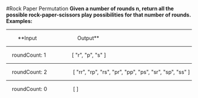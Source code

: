 #Rock Paper Permutation
**Given a number of rounds n, return all the possible rock-paper-scissors play possibilities for that number of rounds.**
<br />
**Examples:**
<hr />
&nbsp;&nbsp;&nbsp;&nbsp;&nbsp;&nbsp;&nbsp;&nbsp;**Input&nbsp;&nbsp;&nbsp;&nbsp;&nbsp;&nbsp;&nbsp;&nbsp;&nbsp;&nbsp;&nbsp;&nbsp;&nbsp;&nbsp;&nbsp;&nbsp;&nbsp;&nbsp;&nbsp;&nbsp;&nbsp;&nbsp;&nbsp;&nbsp;&nbsp;&nbsp;&nbsp;&nbsp;Output**
<hr />
&nbsp;&nbsp;&nbsp;&nbsp;roundCount: 1	&nbsp;&nbsp;&nbsp;&nbsp;&nbsp;&nbsp;&nbsp;&nbsp;&nbsp;&nbsp;&nbsp;&nbsp;&nbsp;&nbsp;&nbsp;&nbsp;&nbsp;[ "r", "p", "s" ]
<hr />
&nbsp;&nbsp;&nbsp;&nbsp;roundCount: 2&nbsp;&nbsp;&nbsp;&nbsp;&nbsp;&nbsp;&nbsp;&nbsp;&nbsp;&nbsp;&nbsp;&nbsp;&nbsp;&nbsp;&nbsp;&nbsp;&nbsp;&nbsp;[ "rr", "rp", "rs", "pr", "pp", "ps", "sr", "sp", "ss" ]
<hr />
&nbsp;&nbsp;&nbsp;&nbsp;roundCount: 0	&nbsp;&nbsp;&nbsp;&nbsp;&nbsp;&nbsp;&nbsp;&nbsp;&nbsp;&nbsp;&nbsp;&nbsp;&nbsp;&nbsp;&nbsp;&nbsp;&nbsp;[ ]
